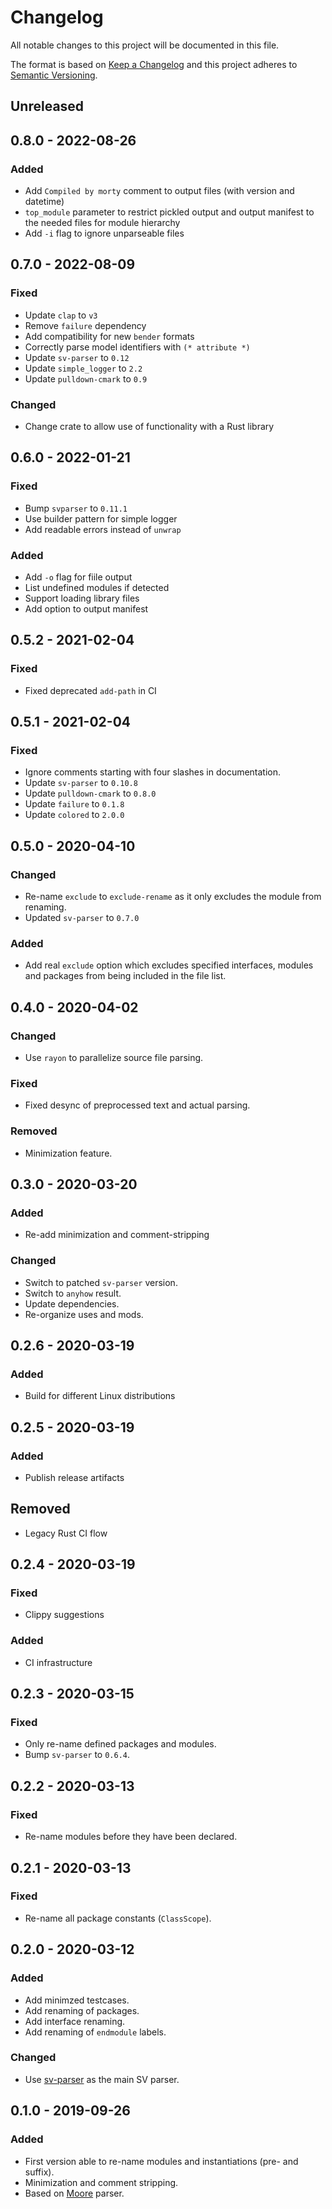 # Changelog
All notable changes to this project will be documented in this file.

The format is based on [Keep a Changelog](http://keepachangelog.com/en/1.0.0/)
and this project adheres to [Semantic Versioning](http://semver.org/spec/v2.0.0.html).

## Unreleased

## 0.8.0 - 2022-08-26
### Added
- Add `Compiled by morty` comment to output files (with version and datetime)
- `top_module` parameter to restrict pickled output and output manifest to the needed files for module hierarchy
- Add `-i` flag to ignore unparseable files

## 0.7.0 - 2022-08-09
### Fixed
- Update `clap` to `v3`
- Remove `failure` dependency
- Add compatibility for new `bender` formats
- Correctly parse model identifiers with `(* attribute *)`
- Update `sv-parser` to `0.12`
- Update `simple_logger` to `2.2`
- Update `pulldown-cmark` to `0.9`

### Changed
- Change crate to allow use of functionality with a Rust library

## 0.6.0 - 2022-01-21
### Fixed
- Bump `svparser` to `0.11.1`
- Use builder pattern for simple logger
- Add readable errors instead of `unwrap`

### Added
- Add `-o` flag for fiile output
- List undefined modules if detected
- Support loading library files
- Add option to output manifest

## 0.5.2 - 2021-02-04
### Fixed
- Fixed deprecated `add-path` in CI

## 0.5.1 - 2021-02-04
### Fixed
- Ignore comments starting with four slashes in documentation.
- Update `sv-parser` to `0.10.8`
- Update `pulldown-cmark` to `0.8.0`
- Update `failure` to `0.1.8`
- Update `colored` to `2.0.0`

## 0.5.0 - 2020-04-10
### Changed
- Re-name `exclude` to `exclude-rename` as it only excludes the module from renaming.
- Updated `sv-parser` to `0.7.0`

### Added
- Add real `exclude` option which excludes specified interfaces, modules and packages
  from being included in the file list.

## 0.4.0 - 2020-04-02
### Changed
- Use `rayon` to parallelize source file parsing.

### Fixed
- Fixed desync of preprocessed text and actual parsing.

### Removed
- Minimization feature.

## 0.3.0 - 2020-03-20
### Added
- Re-add minimization and comment-stripping

### Changed
- Switch to patched `sv-parser` version.
- Switch to `anyhow` result.
- Update dependencies.
- Re-organize uses and mods.

## 0.2.6 - 2020-03-19
### Added
- Build for different Linux distributions

## 0.2.5 - 2020-03-19
### Added
- Publish release artifacts
## Removed
- Legacy Rust CI flow

## 0.2.4 - 2020-03-19
### Fixed
- Clippy suggestions
### Added
- CI infrastructure

## 0.2.3 - 2020-03-15
### Fixed
- Only re-name defined packages and modules.
- Bump `sv-parser` to `0.6.4`.

## 0.2.2 - 2020-03-13
### Fixed
- Re-name modules before they have been declared.

## 0.2.1 - 2020-03-13
### Fixed
- Re-name all package constants (`ClassScope`).

## 0.2.0 - 2020-03-12
### Added
- Add minimzed testcases.
- Add renaming of packages.
- Add interface renaming.
- Add renaming of `endmodule` labels.

### Changed
- Use [sv-parser](https://github.com/dalance/sv-parser) as the main SV parser.

## 0.1.0 - 2019-09-26
### Added
- First version able to re-name modules and instantiations (pre- and suffix).
- Minimization and comment stripping.
- Based on [Moore](https://github.com/fabianschuiki/moore) parser.
